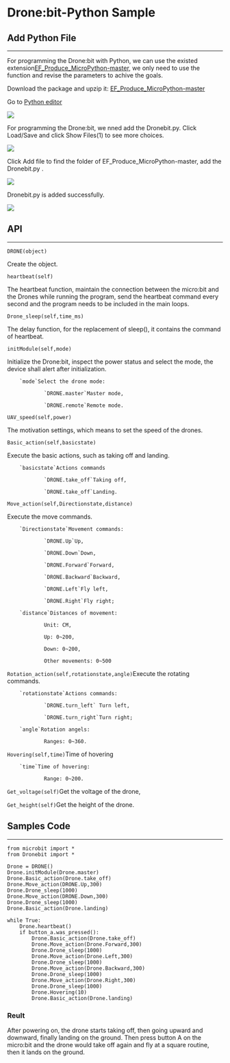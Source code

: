 # Drone:bit-Python Sample

## Add Python File
---
For programming the Drone:bit with Python, we can use the existed extension[EF_Produce_MicroPython-master](https://github.com/elecfreaks/EF_Produce_MicroPython/archive/refs/heads/master.zip), we only need to use the function and revise the parameters to achive the goals. 

Download the package and upzip it: [EF_Produce_MicroPython-master](https://github.com/elecfreaks/EF_Produce_MicroPython/archive/refs/heads/master.zip)

Go to [Python editor](https://python.microbit.org/v/2.0)

![](./images/Drone-bit-py-01.png)

For programming the Drone:bit, we nned add the Dronebit.py. Click Load/Save and click Show Files(1) to see more choices. 


![](./images/Drone-bit-py-02.png)

Click Add file to find the folder of EF_Produce_MicroPython-master, add the Dronebit.py . 

![](./images/Drone-bit-py-03.png)

Dronebit.py is added successfully. 

![](./images/Drone-bit-py-04.png)

## API
---

`DRONE(object)`

Create the object. 

`heartbeat(self)`

The heartbeat function, maintain the connection between the micro:bit and the Drones while running the program, send the heartbeat command every second and the program needs to be included in the main loops.

`Drone_sleep(self,time_ms)`

The delay function, for the replacement of sleep(), it contains the command of heartbeat. 

`initModule(self,mode)`

Initialize the Drone:bit, inspect the power status and select the mode, the device shall alert after initialization. 


        `mode`Select the drone mode:

                `DRONE.master`Master mode,

                `DRONE.remote`Remote mode.

`UAV_speed(self,power)`

The motivation settings, which means to set the speed of the drones. 

`Basic_action(self,basicstate)`

Execute the basic actions, such as taking off and landing. 

        `basicstate`Actions commands
        
                `DRONE.take_off`Taking off,
                
                `DRONE.take_off`Landing.

`Move_action(self,Directionstate,distance)`

Execute the move commands.

        `Directionstate`Movement commands:
        
                `DRONE.Up`Up,
                
                `DRONE.Down`Down,
                
                `DRONE.Forward`Forward,
                
                `DRONE.Backward`Backward,
                
                `DRONE.Left`Fly left,
                
                `DRONE.Right`Fly right;
                
        `distance`Distances of movement:
        
                Unit: CM,
                
                Up: 0~200,
                
                Down: 0~200,
                
                Other movements: 0~500

`Rotation_action(self,rotationstate,angle)`Execute the rotating commands.

        `rotationstate`Actions commands:
        
                `DRONE.turn_left` Turn left,
                
                `DRONE.turn_right`Turn right;
                
        `angle`Rotation angels:
        
                Ranges: 0~360.

`Hovering(self,time)`Time of hovering

        `time`Time of hovering:
        
                Range: 0~200.

`Get_voltage(self)`Get the voltage of the drone,

`Get_height(self)`Get the height of the drone.


## Samples Code
---

```
from microbit import *
from Dronebit import *

Drone = DRONE()
Drone.initModule(Drone.master)
Drone.Basic_action(Drone.take_off)
Drone.Move_action(DRONE.Up,300)
Drone.Drone_sleep(1000)
Drone.Move_action(DRONE.Down,300) 
Drone.Drone_sleep(1000)
Drone.Basic_action(Drone.landing)

while True:
    Drone.heartbeat()
    if button_a.was_pressed():
        Drone.Basic_action(Drone.take_off)
        Drone.Move_action(Drone.Forward,300)
        Drone.Drone_sleep(1000)
        Drone.Move_action(Drone.Left,300)
        Drone.Drone_sleep(1000)
        Drone.Move_action(Drone.Backward,300)
        Drone.Drone_sleep(1000)
        Drone.Move_action(Drone.Right,300)
        Drone.Drone_sleep(1000)
        Drone.Hovering(10)
        Drone.Basic_action(Drone.landing)

```
### Reult
After powering on, the drone starts taking off, then going upward and downward, finally landing on the ground. Then press button A on the micro:bit and the drone would take off again and fly at a square routine, then it lands on the ground. 
